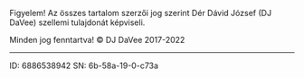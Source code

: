 Figyelem! Az összes tartalom szerzői jog szerint Dér Dávid József (DJ DaVee) szellemi tulajdonát képviseli.

Minden jog fenntartva! ©️ DJ DaVee 2017-2022

---------------------------------------------
ID: 6886538942
SN: 6b-58a-19-0-c73a
